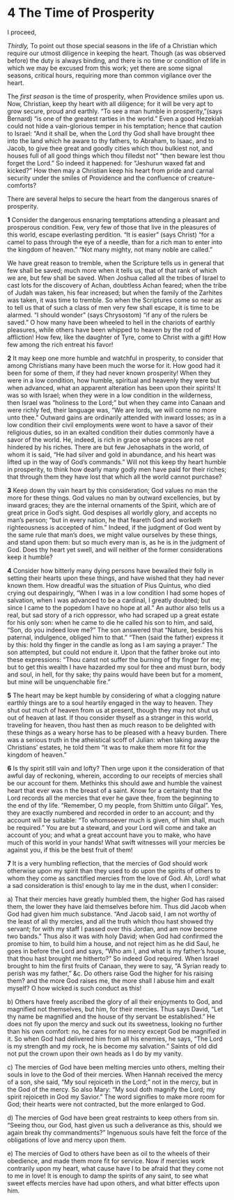 # 4 The Time of Prosperity

I proceed,

*Thirdly,* To point out those special seasons in the life of a Christian which require our utmost diligence in keeping the heart. Though (as was observed before) the duty is always binding, and there is no time or condition of life in which we may be excused from this work; yet there are some signal seasons, critical hours, requiring more than common vigilance over the heart.

The *first season* is the time of prosperity, when Providence smiles upon us. Now, Christian, keep thy heart with all diligence; for it will be very apt to grow secure, proud and earthly. “To see a man humble in prosperity,”(says Bernard) “is one of the greatest rarties in the world.” Even a good Hezekiah could not hide a vain-glorious temper in his temptation; hence that caution to Israel: “And it shall be, when the Lord thy God shall have brought thee into the land which he aware to thy fathers, to Abraham, to Isaac, and to Jacob, to give thee great and goodly cities which thou bulkiest not, and houses full of all good things which thou filledst not” “then beware lest thou forget the Lord.” So indeed it happened: for “Jeshurun waxed fat and kicked?” How then may a Christian keep his heart from pride and carnal security under the smiles of Providence and the confluence of creature-comforts?

There are several helps to secure the heart from the dangerous snares of prosperity.

**1** Consider the dangerous ensnaring temptations attending a pleasant and prosperous condition. Few, very few of those that live in the pleasures of this world, escape everlasting perdition. “It is easier” (says Christ) “for a camel to pass through the eye of a needle, than for a rich man to enter into the kingdom of heaven.” “Not many mighty, not many noble are called.”

We have great reason to tremble, when the Scripture tells us in general that few shall be saved; much more when it tells us, that of that rank of which we are, but few shall be saved. When Joshua called all the tribes of Israel to cast lots for the discovery of Achan, doubtless Achan feared; when the tribe of Judah was taken, his fear increased; but when the family of the Zarhites was taken, it was time to tremble. So when the Scriptures come so near as to tell us that of such a class of men very few shall escape, it is time to be alarmed. “I should wonder” (says Chrysostom) “if any of the rulers be saved.” O how many have been wheeled to hell in the chariots of earthly pleasures, while others have been whipped to heaven by the rod of affliction! How few, like the daughter of Tyre, come to Christ with a gift! How few among the rich entreat his favor!

**2** It may keep one more humble and watchful in prosperity, to consider that among Christians many have been much the worse for it. How good had it been for some of them, if they had never known prosperity! When they were in a low condition, how humble, spiritual and heavenly they were but when advanced, what an apparent alteration has been upon their spirits! It was so with Israel; when they were in a low condition in the wilderness, then Israel was “holiness to the Lord;” but when they came into Canaan and were richly fed, their language was, “We are lords, we will come no more unto thee." Outward gains are ordinarily attended with inward losses; as in a low condition their civil employments were wont to have a savor of their religious duties, so in an exalted condition their duties commonly have a savor of the world. He, indeed, is rich in grace whose graces are not hindered by his riches. There are but few Jehosaphats in the world, of whom it is said, “He had silver and gold in abundance, and his heart was lifted up in the way of God’s commands.” Will not this keep thy heart humble in prosperity, to think how dearly many godly men have paid for their riches; that through them they have lost that which all the world cannot purchase?

**3** Keep down thy vain heart by this consideration; God values no man the more for these things. God values no man by outward excellencies, but by inward graces; they are the internal ornaments of the Spirit, which are of great price in God’s sight. God despises all worldly glory, and accepts no man’s person; “but in every nation, he that feareth God and worketh righteousness is accepted of him.” Indeed, if the judgment of God went by the same rule that man’s does, we might value ourselves by these things, and stand upon them: but so much every man is, as he is in the judgment of God. Does thy heart yet swell, and will neither of the former considerations keep it humble?

**4** Consider how bitterly many dying persons have bewailed their folly in setting their hearts upon these things, and have wished that they had never known them. How dreadful was the situation of Pius Quintus, who died crying out despairingly, “When I was in a low condition I had some hopes of salvation, when I was advanced to be a cardinal, I greatly doubted; but since I came to the popedom I have no hope at all.” An author also tells us a real, but sad story of a rich oppressor, who had scraped up a great estate for his only son: when he came to die he called his son to him, and said, “Son, do you indeed love me?” The son answered that “Nature, besides his paternal, indulgence, obliged him to that.” “Then (said the father) express it by this: hold thy finger in the candle as long as I am saying a prayer.” The son attempted, but could not endure it. Upon that the father broke out into these expressions: “Thou canst not suffer the burning of thy finger for me; but to get this wealth I have hazarded my soul for thee and must burn, body and soul, in hell, for thy sake; thy pains would have been but for a moment, but mine will be unquenchable fire.”

**5** The heart may be kept humble by considering of what a clogging nature earthly things are to a soul heartily engaged in the way to heaven. They shut out much of heaven from us at present, though they may not shut us out of heaven at last. If thou consider thyself as a stranger in this world, traveling for heaven, thou hast then as much reason to be delighted with these things as a weary horse has to be pleased with a heavy burden. There was a serious truth in the atheistical scoff of Julian: when taking away the Christians’ estates, he told them “it was to make them more fit for the kingdom of heaven.”

**6** Is thy spirit still vain and lofty? Then urge upon it the consideration of that awful day of reckoning, wherein, according to our receipts of mercies shall be our account for them. Methinks this should awe and humble the vainest heart that ever was n the breast of a saint. Know for a certainty that the Lord records all the mercies that ever he gave thee, from the beginning to the end of thy life. “Remember, O my people, from Shittim unto Gilgal”. Yes, they are exactly numbered and recorded in order to an account; and thy account will be suitable: “To whomsoever much is given, of him shall, much be required.” You are but a steward, and your Lord will come and take an account of you; and what a great account have you to make, who have much of this world in your hands! What swift witnesses will your mercies be against you, if this be the best fruit of them!

**7** It is a very humbling reflection, that the mercies of God should work otherwise upon my spirit than they used to do upon the spirits of others to whom they come as sanctified mercies from the love of God. Ah, Lord! what a sad consideration is this! enough to lay me in the dust, when I consider:

a) That their mercies have greatly humbled them, the higher God has raised them, the lower they have laid themselves before him. Thus did Jacob when God had given him much substance. “And Jacob said, I am not worthy of the least of all thy mercies, and all the truth which thou hast showed thy servant; for with my staff I passed over this Jordan, and am now become two bands.” Thus also it was with holy David; when God had confirmed the promise to him, to build him a house, and not reject him as he did Saul, he goes in before the Lord and says, “Who am I, and what is my father’s house, that thou hast brought me hitherto?” So indeed God required. When Israel brought to him the first fruits of Canaan, they were to say, “A Syrian ready to perish was my father,” &c. Do others raise God the higher for his raising them? and the more God raises me, the more shall I abuse him and exalt myself? O how wicked is such conduct as this!

b) Others have freely ascribed the glory of all their enjoyments to God, and magnified not themselves, but him, for their mercies. Thus says David, “Let thy name be magnified and the house of thy servant be established.” He does not fly upon the mercy and suck out its sweetness, looking no further than his own comfort: no, he cares for no mercy except God be magnified in it. So when God had delivered him from all his enemies, he says, “The Lord is my strength and my rock, he is become my salvation.” Saints of old did not put the crown upon their own heads as I do by my vanity.

c) The mercies of God have been melting mercies unto others, melting their souls in love to the God of their mercies. When Hannah received the mercy of a son, she said, “My soul rejoiceth in the Lord;” not in the mercy, but in the God of the mercy. So also Mary: “My soul doth magnify the Lord; my spirit rejoiceth in God my Savior.” The word signifies to make more room for God; their hearts were not contracted, but the more enlarged to God.

d) The mercies of God have been great restraints to keep others from sin. “Seeing thou, our God, hast given us such a deliverance as this, should we again break thy commandments?” Ingenuous souls have felt the force of the obligations of love and mercy upon them.

e) The mercies of God to others have been as oil to the wheels of their obedience, and made them more fit for service. Now if mercies work contrarily upon my heart, what cause have I to be afraid that they come not to me in love! It is enough to damp the spirits of any saint, to see what sweet effects mercies have had upon others, and what bitter effects upon him.